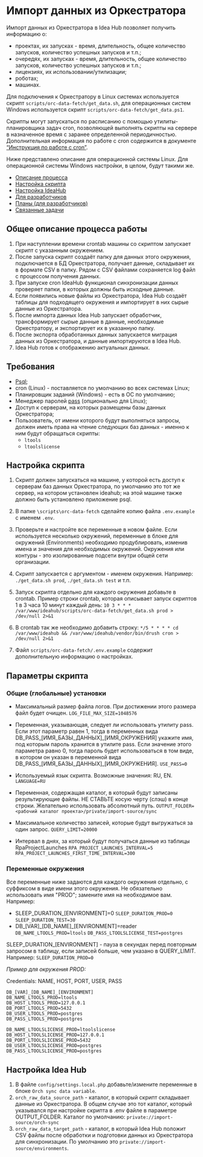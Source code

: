 # Импорт данных из Оркестратора

Импорт данных из Оркестратора в Idea Hub позволяет получить информацию о:
 - проектах, их запусках - время, длительность, общее количество запусков, количество успешных запусков и т.п.;
 - очередях, их запусках - время, длительность, общее количество запусков, количество успешных запусков и т.п.;
 - лицензиях, их использовании/утилизации;
 - роботах;
 - машинах.

Для подключения к Оркестратору в Linux системах используется скрипт `scripts/orc-data-fetch/get_data.sh`, для операционных систем Windows используется скрипт `scripts/orc-data-fetch/get_data.ps1`.

Скрипты могут запускаться по расписанию с помощью утилиты-планировщика задач cron, позволяющей выполнять скрипты на сервере в назначенное время с заранее определенной периодичностью. Дополнительная информация по работе с cron содержится в документе [“Инструкция по работе с cron”](https://docs.primo-rpa.ru/primo-rpa/primo-idea-hub/cron).

Ниже представлено описание для операционной системы Linux. Для операционной системы Windows настройки, в целом, будут такими же.  

- [Описание процесса](#общее-описание-процесса-работы)
- [Настройка скрипта](#настройка-скрипта)
- [Настройка IdeaHub](#настройка-ideahub)
- [Для разработчиков](#для-разработчиков)
- [Планы (для разработчиков)](#планы)
- [Связанные задачи](#задачи)

## Общее описание процесса работы

1. При наступлении времени crontab машины со скриптом запускает скрипт с указанным окружением. 
1. После запуска скрипт создаёт папку для данных этого окружения, подключается в БД Оркестратора, получает данные, складывает их в формате CSV в папку. Рядом с CSV файлами сохраняется log файл с процессом получения данных.
1. При запуске cron IdeaHub функционал синхронизации данных проверяет папки, в которых должны быть исходные данные. 
1. Если появились новые файлы из Оркестратора, Idea Hub создаёт таблицы для подходящего окружения и импортирует в них сырые данные из Оркестратора. 
1. После импорта данных Idea Hub запускает обработчик, трансформирует сырые данные в данные, необходимые Оркестратору, и экспортирует их в указанную папку. 
1. После экспорта обработанных данных запускается миграция данных из Оркестратора, и данные импортируются в Idea Hub. 
1. Idea Hub готов к отображению актуальных данных.

## Требования

* [Psql](https://postgrespro.ru/&sa=D&source=docs&ust=1702476704920204&usg=AOvVaw3K8f-Xb71DoDMk3Cu4xoJm);
* cron (Linux) - поставляется по умолчанию во всех системах Linux;
* Планировщик заданий (Windows) - есть в ОС по умолчанию;
* Менеджер паролей [pass](https://www.passwordstore.org/) (опционально для Linux);
* Доступ к серверам, на которых размещены базы данных Оркестратора;
* Пользователь, от имени которого будут выполняться запросы, должен иметь права на чтение следующих баз данных - именно к ним будут обращаться скрипты:  
  * `ltools`
  * `ltoolslicense`

## Настройка скрипта

1. Скрипт должен запускаться на машине, у которой есть доступ к серверам баз данных Оркестратора, по умолчанию это тот же сервер, на котором установлен ideahub; на этой машине также должно быть установлено приложение psql.
1. В папке `\scripts\orc-data-fetch` сделайте копию файла `.env.example` с именем `.env`.
1. Проверьте и настройте все переменные в новом файле. Если используется несколько окружений, переменные в блоке для окружений (Environments) необходимо продублировать, изменив имена и значения для необходимых окружений. Окружения или контуры - это изолированные подсети внутри общей сети организации. 
1. Скрипт запускается с аргументом - именем окружения. Например: `./get_data.sh prod`, `./get_data.sh test` и т.п.
1. Запуск скрипта отдельно для каждого окружения добавьте в crontab. Пример строки crontab, которая описывает запуск скриптов 1 в 3 часа 10 минут каждый день:
`10 3 * * * /var/www/ideahub/scripts/orc-data-fetch/get_data.sh prod > /dev/null 2>&1` 
1. В crontab так же необходимо добавить строку:
`*/5 * * * * cd /var/www/ideahub && /var/www/ideahub/vendor/bin/drush cron > /dev/null 2>&1` 

1. Файл `scripts/orc-data-fetch/.env.example` содержит дополнительную информацию о настройках.

## Параметры скрипта

### Общие (глобальные) установки

- Максимальный размер файла логов. При достижении этого размера файл будет очищен.
`LOG_FILE_MAX_SIZE=1048576`

- Переменная, указывающая, следует ли использовать утилиту pass. Если этот параметр равен 1, тогда в переменных вида DB\_PASS\_[ИМЯ\_БАЗЫ\_ДАННЫХ]\_[ИМЯ_ОКРУЖЕНИЯ] укажите имя, под которым пароль хранится в утилите pass. Если значение этого параметра равно 0, тогда пароль будет использоваться в том виде, в котором он указан в переменной вида DB\_PASS\_[ИМЯ\_БАЗЫ\_ДАННЫХ]\_[ИМЯ_ОКРУЖЕНИЯ].
`USE_PASS=0`

- Используемый язык скрипта. Возможные значения: RU, EN.
`LANGUAGE=RU`

- Переменная, содержащая каталог, в который будут записаны результирующие файлы. НЕ СТАВЬТЕ косую черту (слэш) в конце строки. Желательно использовать абсолютный путь.
`OUTPUT_FOLDER=<рабочий каталог проекта>/private/import-source/sync`

- Максимальное количество записей, которые будут выгружаться за один запрос.
`QUERY_LIMIT=20000`

- Интервал в днях, за который будут получаться данные из таблицы RpaProjectLaunches
`RPA_PROJECT_LAUNCHES_INTERVAL=5`
`RPA_PROJECT_LAUNCHES_FIRST_TIME_INTERVAL=300`

### Переменные окружения

Все переменные ниже задаются для каждого окружения отдельно, с суффиксом в виде имени этого окружения. Не обязательно использовать имя "PROD"; замените имя на необходимое вам. Например:
* SLEEP_DURATION_[ENVIRONMENT]=0
`SLEEP_DURATION_PROD=0`
`SLEEP_DURATION_TEST=30`
* DB\_[VAR]\_[DB_NAME]_[ENVIRONMENT]=reader
`DB_NAME_LTOOLS_PROD=ltools`
`DB_PASS_LTOOLSLICENSE_TEST=postgres`

SLEEP_DURATION_[ENVIRONMENT] - пауза в секундах перед повторным запросом в таблицу, если записей больше, чем указано в QUERY_LIMIT. 
Например: `SLEEP_DURATION_PROD=0`

*Пример для окружения PROD:*

Credentials: NAME, HOST, PORT, USER, PASS
```
DB_[VAR]_[DB_NAME]_[ENVIRONMENT]
DB_NAME_LTOOLS_PROD=ltools
DB_HOST_LTOOLS_PROD=127.0.0.1
DB_PORT_LTOOLS_PROD=5432
DB_USER_LTOOLS_PROD=postgres
DB_PASS_LTOOLS_PROD=postgres

DB_NAME_LTOOLSLICENSE_PROD=ltoolslicense
DB_HOST_LTOOLSLICENSE_PROD=127.0.0.1
DB_PORT_LTOOLSLICENSE_PROD=5432
DB_USER_LTOOLSLICENSE_PROD=postgres
DB_PASS_LTOOLSLICENSE_PROD=postgres
```

## Настройка Idea Hub

1. В файле `config/settings.local.php` добавьте/измените переменные в блоке `Orch sync data variable`.
1. `orch_raw_data_source_path` - каталог, в который скрипт складывает данные из Оркестратора. В общем случае это тот каталог, который указывался при настройке скрипта в .env файле в параметре OUTPUT_FOLDER. Каталог по умолчанию: `private://import-source/orch-sync`
1. `orch_raw_data_target_path` - каталог, в который Idea Hub положит CSV файлы после обработки и подготовки данных из Оркестратора для синхронизации. По умолчанию это `private://import-source/environments`.

